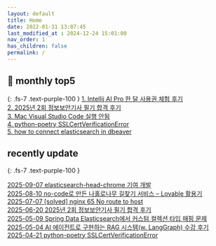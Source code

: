 ```yaml
---
layout: default
title: Home
date: 2022-01-31 13:07:45
last_modified_at : 2024-12-24 15:01:00
nav_order: 1
has_children: false
permalink: /
---
```


## 🌈 monthly top5
{: .fs-7 .text-purple-100 }
[1. Intellij AI Pro 한 달 사용권 체험 후기](./docs/clipping/ai/intellij_ai_pro_log.md)  
[2. 2025년 2회 정보보안기사 필기 합격 후기](./docs/etc/challenge/secure_test_2025_02.md)   
[3. Mac Visual Studio Code 실행 안됨](./docs/errors/visual_studio_code_problem.md)  
[4. python-poetry SSLCertVerificationError](./docs/errors/python/poetry_ssl_certificate_error.md)     
[5. how to connect elasticsearch in dbeaver](./docs/etc/dbeaver1.md)  

## recently update
{: .fs-7 .text-purple-100 }

[2025-09-07 elasticsearch-head-chrome 기여 개발](./docs/contributions/elasticsearch-head-chrome_250830.md)  
[2025-08-10 no-code로 만든 나홀로나무 길찾기 서비스 – Lovable 활용기](./docs/sub-projects/lonelytreeguide_with_lovable.md)  
[2025-07-07 [solved] nginx 65 No route to host](./docs/msa/nginx/nginx_65_no_route_to_host.md)  
[2025-06-20 2025년 2회 정보보안기사 필기 합격 후기](./docs/etc/challenge/secure_test_2025_02.md)   
[2025-05-09 Spring Data Elasticsearch에서 커스텀 컬렉션 타입 매핑 문제](./docs/msa/elastic-search/spring_data_es_save_fail.md)  
[2025-05-04 AI 에이전트로 구현하는 RAG 시스템(w. LangGraph) 수강 후기](./docs/mooc/inflearn/inflearn_langgraph_rag.md)  
[2025-04-21 python-poetry SSLCertVerificationError](./docs/errors/python/poetry_ssl_certificate_error.md)  

